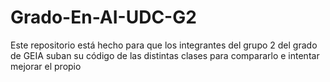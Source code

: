 # Grado-En-AI-UDC-G2
Este repositorio está hecho para que los integrantes del grupo 2 del grado de GEIA suban su código de las distintas clases para compararlo e intentar mejorar el propio
